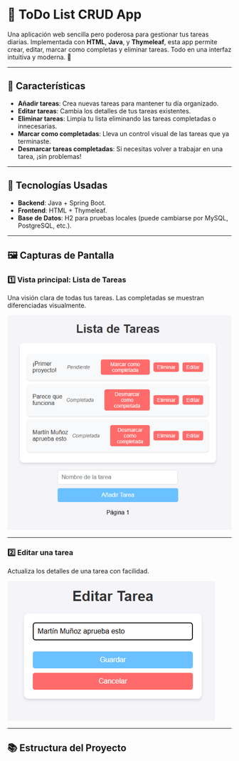 # 📝 ToDo List CRUD App

Una aplicación web sencilla pero poderosa para gestionar tus tareas diarias. Implementada con **HTML**, **Java**, y **Thymeleaf**, esta app permite crear, editar, marcar como completas y eliminar tareas. Todo en una interfaz intuitiva y moderna. 🚀

---

## 🌟 Características

- **Añadir tareas**: Crea nuevas tareas para mantener tu día organizado.
- **Editar tareas**: Cambia los detalles de tus tareas existentes.
- **Eliminar tareas**: Limpia tu lista eliminando las tareas completadas o innecesarias.
- **Marcar como completadas**: Lleva un control visual de las tareas que ya terminaste.
- **Desmarcar tareas completadas**: Si necesitas volver a trabajar en una tarea, ¡sin problemas!

---

## 🚀 Tecnologías Usadas

- **Backend**: Java + Spring Boot.
- **Frontend**: HTML + Thymeleaf.
- **Base de Datos**: H2 para pruebas locales (puede cambiarse por MySQL, PostgreSQL, etc.).

---

## 🖼️ Capturas de Pantalla

### 1️⃣ Vista principal: Lista de Tareas
Una visión clara de todas tus tareas. Las completadas se muestran diferenciadas visualmente.

![Vista Principal](prueba1.png)

---

### 2️⃣ Editar una tarea
Actualiza los detalles de una tarea con facilidad.

![Editar Tarea](prueba2.png)

---

## 📚 Estructura del Proyecto

